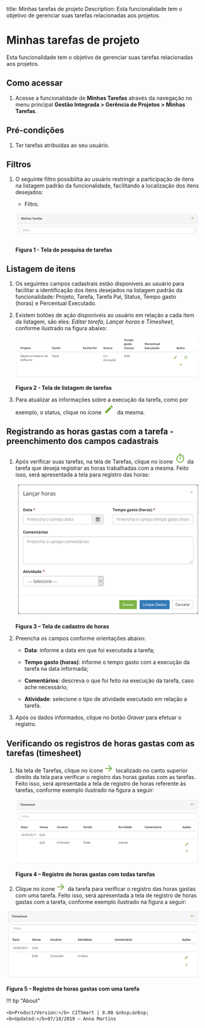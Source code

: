 title: Minhas tarefas de projeto
Description: Esta funcionalidade tem o objetivo de gerenciar suas tarefas relacionadas aos projetos.

# Minhas tarefas de projeto

Esta funcionalidade tem o objetivo de gerenciar suas tarefas relacionadas aos
projetos.

Como acessar
-----------

1.  Acesse a funcionalidade de **Minhas Tarefas** através da navegação no menu
    principal **Gestão Integrada > Gerência de Projetos > Minhas Tarefas**.

Pré-condições
------------

1.  Ter tarefas atribuídas ao seu usuário.

Filtros
-------

1.  O seguinte filtro possibilita ao usuário restringir a participação de itens
    na listagem padrão da funcionalidade, facilitando a localização dos itens
    desejados:

    -   Filtro.

    ![Criar](images/tasks-1.png)

    **Figura 1 - Tela de pesquisa de tarefas**

Listagem de itens
--------------

1.  Os seguintes campos cadastrais estão disponíveis ao usuário para facilitar a
    identificação dos itens desejados na listagem padrão da
    funcionalidade: Projeto, Tarefa, Tarefa Pai, Status, Tempo gasto
    (horas) e Percentual Executado.

2.  Existem botões de ação disponíveis ao usuário em relação a cada item da
    listagem, são eles: *Editar tarefa*, *Lançar horas* e *Timesheet*, conforme
    ilustrado na figura abaixo:

    ![Criar](images/tasks-2.png)
    
    **Figura 2 - Tela de listagem de tarefas**

3.  Para atualizar as informações sobre a execução da tarefa, como por exemplo,
    o status, clique no ícone ![Criar](images/tasks-3.png)  da mesma.

Registrando as horas gastas com a tarefa - preenchimento dos campos cadastrais
-----------------------------------------------------------------------------

1.  Após verificar suas tarefas, na tela de Tarefas, clique no ícone ![Criar](images/tasks-4.png) da tarefa
    que deseja registrar as horas trabalhadas com a mesma. Feito isso, será
    apresentada a tela para registro das horas:

    ![Criar](images/tasks-5.png)
    
    **Figura 3 – Tela de cadastro de horas**

2.  Preencha os campos conforme orientações abaixo:

    -   **Data**: informe a data em que foi executada a tarefa;

    -   **Tempo gasto (horas)**: informe o tempo gasto com a execução da tarefa na
    data informada;

    -   **Comentários**: descreva o que foi feito na execução da tarefa, caso ache
    necessário;

    -   **Atividade**: selecione o tipo de atividade executado em relação a tarefa.

3.  Após os dados informados, clique no botão *Gravar* para efetuar o registro.

Verificando os registros de horas gastas com as tarefas (timesheet)
-----------------------------------------------------------------

1.  Na tela de Tarefas, clique no ícone ![Criar](images/tasks-6.png)  localizado no canto superior direito
    da tela para verificar o registro das horas gastas com as tarefas. Feito
    isso, será apresentada a tela de registro de horas referente às tarefas,
    conforme exemplo ilustrado na figura a seguir:

    ![Criar](images/tasks-7.png)
    
    **Figura 4 – Registro de horas gastas com todas tarefas**

2.  Clique no ícone ![Criar](images/tasks-6.png)  da tarefa para verificar o registro das horas gastas com
    uma tarefa. Feito isso, será apresentada a tela de registro de horas gastas
    com a tarefa, conforme exemplo ilustrado na figura a seguir:

![Criar](images/tasks-8.png)

**Figura 5 – Registro de horas gastas com uma tarefa**

!!! tip "About"

    <b>Product/Version:</b> CITSmart | 8.00 &nbsp;&nbsp;
    <b>Updated:</b>07/18/2019 – Anna Martins
